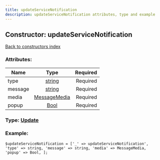 ```yaml
---
title: updateServiceNotification
description: updateServiceNotification attributes, type and example
---
```

## Constructor: updateServiceNotification  
[Back to constructors index](index.md)



### Attributes:

| Name     |    Type       | Required |
|----------|:-------------:|---------:|
|type|[string](../types/string.md) | Required|
|message|[string](../types/string.md) | Required|
|media|[MessageMedia](../types/MessageMedia.md) | Required|
|popup|[Bool](../types/Bool.md) | Required|



### Type: [Update](../types/Update.md)


### Example:

```
$updateServiceNotification = ['_' => updateServiceNotification', 'type' => string, 'message' => string, 'media' => MessageMedia, 'popup' => Bool, ];
```